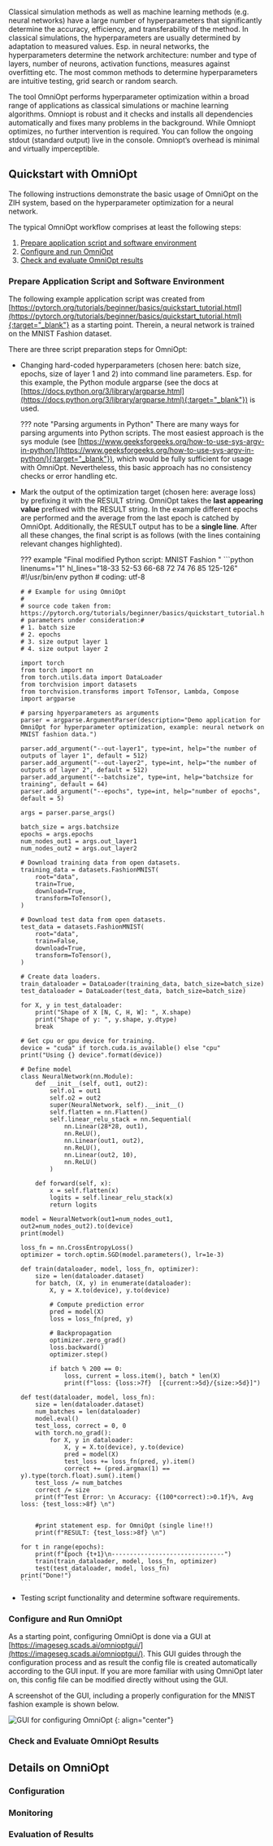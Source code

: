 Classical simulation methods as well as machine learning methods (e.g. neural networks) have a large number of hyperparameters that significantly determine the accuracy, efficiency, and transferability of the method.
In classical simulations, the hyperparameters are usually determined by adaptation to measured values.
Esp. in neural networks, the hyperparameters determine the network architecture: number and type of layers, number of neurons, activation functions, measures against overfitting etc. 
The most common methods to determine hyperparameters are intuitive testing, grid search or random search.

The tool OmniOpt performs hyperparameter optimization within a broad range of applications as classical simulations or machine learning algorithms.
Omniopt is robust and it checks and installs all dependencies automatically and fixes many problems in the background.
While Omniopt optimizes, no further intervention is required. 
You can follow the ongoing stdout (standard output) live in the console.
Omniopt’s overhead is minimal and virtually imperceptible.

## Quickstart with OmniOpt

The following instructions demonstrate the basic usage of OmniOpt on the ZIH system, based on the hyperparameter optimization for a neural network.

The typical OmniOpt workflow comprises at least the following steps:

1. [Prepare application script and software environment](#prepare-application-script-and-software-environment)
1. [Configure and run OmniOpt](#configure-and-run-omniopt)
1. [Check and evaluate OmniOpt results](#check-and-evaluate-omniopt-results)

### Prepare Application Script and Software Environment

The following example application script was created from [https://pytorch.org/tutorials/beginner/basics/quickstart_tutorial.html](https://pytorch.org/tutorials/beginner/basics/quickstart_tutorial.html){:target="_blank"} as a starting point.
Therein, a neural network is trained on the MNIST Fashion dataset. 

There are three script preparation steps for OmniOpt:

  + Changing hard-coded hyperparameters (chosen here: batch size, epochs, size of layer 1 and 2) into command line parameters. 
      Esp. for this example, the Python module argparse (see the docs at [https://docs.python.org/3/library/argparse.html](https://docs.python.org/3/library/argparse.html){:target="_blank"}) is used.

    ??? note "Parsing arguments in Python"
        There are many ways for parsing arguments into Python scripts. 
        The most easiest approach is the sys module (see [https://www.geeksforgeeks.org/how-to-use-sys-argv-in-python/](https://www.geeksforgeeks.org/how-to-use-sys-argv-in-python/){:target="_blank"}), which would be fully sufficient for usage with OmniOpt. 
        Nevertheless, this basic approach has no consistency checks or error handling etc. 

  + Mark the output of the optimization target (chosen here: average loss) by prefixing it with the RESULT string.
    OmniOpt takes the **last appearing value** prefixed with the RESULT string.
    In the example different epochs are performed and the average from the last epoch is catched by OmniOpt.
    Additionally, the RESULT output has to be a **single line**.
    After all these changes, the final script is as follows (with the lines containing relevant changes highlighted). 

    ??? example "Final modified Python script: MNIST Fashion "
        ```python linenums="1" hl_lines="18-33 52-53 66-68 72 74 76 85 125-126"
        #!/usr/bin/env python
        # coding: utf-8

        # # Example for using OmniOpt
        # 
        # source code taken from: https://pytorch.org/tutorials/beginner/basics/quickstart_tutorial.html
        # parameters under consideration:# 
        # 1. batch size
        # 2. epochs
        # 3. size output layer 1
        # 4. size output layer 2

        import torch
        from torch import nn
        from torch.utils.data import DataLoader
        from torchvision import datasets
        from torchvision.transforms import ToTensor, Lambda, Compose
        import argparse

        # parsing hpyerparameters as arguments
        parser = argparse.ArgumentParser(description="Demo application for OmniOpt for hyperparameter optimization, example: neural network on MNIST fashion data.")

        parser.add_argument("--out-layer1", type=int, help="the number of outputs of layer 1", default = 512)
        parser.add_argument("--out-layer2", type=int, help="the number of outputs of layer 2", default = 512)
        parser.add_argument("--batchsize", type=int, help="batchsize for training", default = 64)
        parser.add_argument("--epochs", type=int, help="number of epochs", default = 5)

        args = parser.parse_args()

        batch_size = args.batchsize
        epochs = args.epochs
        num_nodes_out1 = args.out_layer1
        num_nodes_out2 = args.out_layer2

        # Download training data from open datasets.
        training_data = datasets.FashionMNIST(
            root="data",
            train=True,
            download=True,
            transform=ToTensor(),
        )

        # Download test data from open datasets.
        test_data = datasets.FashionMNIST(
            root="data",
            train=False,
            download=True,
            transform=ToTensor(),
        )

        # Create data loaders.
        train_dataloader = DataLoader(training_data, batch_size=batch_size)
        test_dataloader = DataLoader(test_data, batch_size=batch_size)

        for X, y in test_dataloader:
            print("Shape of X [N, C, H, W]: ", X.shape)
            print("Shape of y: ", y.shape, y.dtype)
            break

        # Get cpu or gpu device for training.
        device = "cuda" if torch.cuda.is_available() else "cpu"
        print("Using {} device".format(device))

        # Define model
        class NeuralNetwork(nn.Module):
            def __init__(self, out1, out2):
                self.o1 = out1
                self.o2 = out2
                super(NeuralNetwork, self).__init__()
                self.flatten = nn.Flatten()
                self.linear_relu_stack = nn.Sequential(
                    nn.Linear(28*28, out1),
                    nn.ReLU(),
                    nn.Linear(out1, out2),
                    nn.ReLU(),
                    nn.Linear(out2, 10),
                    nn.ReLU()
                )

            def forward(self, x):
                x = self.flatten(x)
                logits = self.linear_relu_stack(x)
                return logits

        model = NeuralNetwork(out1=num_nodes_out1, out2=num_nodes_out2).to(device)
        print(model)

        loss_fn = nn.CrossEntropyLoss()
        optimizer = torch.optim.SGD(model.parameters(), lr=1e-3)

        def train(dataloader, model, loss_fn, optimizer):
            size = len(dataloader.dataset)
            for batch, (X, y) in enumerate(dataloader):
                X, y = X.to(device), y.to(device)

                # Compute prediction error
                pred = model(X)
                loss = loss_fn(pred, y)

                # Backpropagation
                optimizer.zero_grad()
                loss.backward()
                optimizer.step()

                if batch % 200 == 0:
                    loss, current = loss.item(), batch * len(X)
                    print(f"loss: {loss:>7f}  [{current:>5d}/{size:>5d}]")

        def test(dataloader, model, loss_fn):
            size = len(dataloader.dataset)
            num_batches = len(dataloader)
            model.eval()
            test_loss, correct = 0, 0
            with torch.no_grad():
                for X, y in dataloader:
                    X, y = X.to(device), y.to(device)
                    pred = model(X)
                    test_loss += loss_fn(pred, y).item()
                    correct += (pred.argmax(1) == y).type(torch.float).sum().item()
            test_loss /= num_batches
            correct /= size
            print(f"Test Error: \n Accuracy: {(100*correct):>0.1f}%, Avg loss: {test_loss:>8f} \n")

            
            #print statement esp. for OmniOpt (single line!!)
            print(f"RESULT: {test_loss:>8f} \n")

        for t in range(epochs):
            print(f"Epoch {t+1}\n-------------------------------")
            train(train_dataloader, model, loss_fn, optimizer)
            test(test_dataloader, model, loss_fn)
        print("Done!")
        ```

  + Testing script functionality and determine software requirements. 

### Configure and Run OmniOpt

As a starting point, configuring OmniOpt is done via a GUI at [https://imageseg.scads.ai/omnioptgui/](https://imageseg.scads.ai/omnioptgui/). 
This GUI guides through the configuration process and as result the config file is created automatically according to the GUI input.
If you are more familiar with using OmniOpt later on, this config file can be modified directly without using the GUI. 

A screenshot of the GUI, including a properly configuration for the MNIST fashion example is shown below. 

![GUI for configuring OmniOpt](misc/tensorflow_jupyter_module.png)
{: align="center"}

### Check and Evaluate OmniOpt Results

## Details on OmniOpt

### Configuration

### Monitoring

### Evaluation of Results
